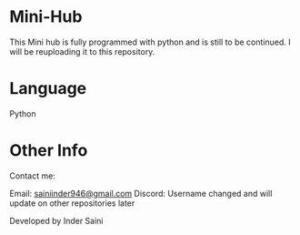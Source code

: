 # Mini-Hub

This Mini hub is fully programmed with python and is still to be continued. I will be reuploading it to this repository. 

# Language
Python

# Other Info
Contact me:

Email: sainiinder946@gmail.com
Discord: Username changed and will update on other repositories later

Developed by Inder Saini

